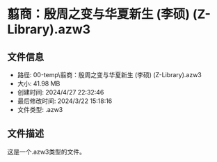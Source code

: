 ﻿# 翦商：殷周之变与华夏新生 (李硕) (Z-Library).azw3

## 文件信息
- 路径: 00-temp\翦商：殷周之变与华夏新生 (李硕) (Z-Library).azw3
- 大小: 41.98 MB
- 创建时间: 2024/4/27 22:32:46
- 最后修改时间: 2024/3/22 15:18:16
- 文件类型: .azw3

## 文件描述
这是一个.azw3类型的文件。

